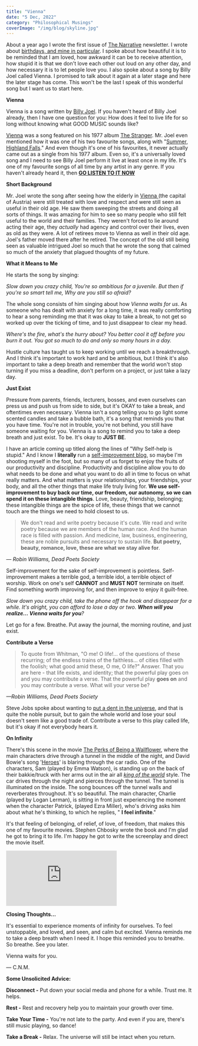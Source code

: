 ```yaml
---
title: "Vienna"
date: "5 Dec, 2022"
category: "Philosophical Musings"
coverImage: "/img/blog/skyline.jpg"
---
```


About a year ago I wrote the first issue of [The Narrative](https://www.getrevue.co/profile/Emberfiction) newsletter. I wrote about [birthdays, and mine in particular](https://www.getrevue.co/profile/Emberfiction/issues/the-narrative-1-on-birthdays-305195). I spoke about how beautiful it is to be reminded that I am loved, how awkward it can be to receive attention, how stupid it is that we don't love each other out loud on any other day, and how necessary it is to let people love you. I also spoke about a song by Billy Joel called Vienna. I promised to talk about it again at a later stage and here the later stage has come. This won't be the last I speak of this wonderful song but I want us to start here.

**Vienna**

Vienna is a song written by [Billy Joel](https://en.wikipedia.org/wiki/Billy_Joel?utm_campaign=The%20Narrative&utm_medium=email&utm_source=Revue%20newsletter). If you haven't heard of Billy Joel already, then I have one question for you: How does it feel to live life for so long without knowing what GOOD MUSIC sounds like?

[Vienna](https://www.youtube.com/watch?ab_channel=billyjoelVEVO&utm_campaign=The%20Narrative&utm_medium=email&utm_source=Revue%20newsletter&v=wccRif2DaGs) was a song featured on his 1977 album [The Stranger](<https://en.wikipedia.org/wiki/The_Stranger_(album)?utm_campaign=The%20Narrative&utm_medium=email&utm_source=Revue%20newsletter>). Mr. Joel even mentioned how it was one of his two favourite songs, along with "[Summer, Highland Falls](https://www.youtube.com/watch?ab_channel=harrybelly&utm_campaign=The%20Narrative&utm_medium=email&utm_source=Revue%20newsletter&v=ygNNpvzuNFA)." And even though it's one of his favourites, it never actually came out as a single from his 1977 album. Even so, it's a universally loved song and I need to see Billy Joel perform it live at least once in my life. It's one of my favourite songs of all time by any artist in any genre. If you haven't already heard it, then [**GO LISTEN TO IT NOW**](https://youtu.be/wccRif2DaGs?si=7WSyyIZ4kgCcYbhB)

**Short Background**

Mr. Joel wrote the song after seeing how the elderly in [Vienna ](https://en.wikipedia.org/wiki/Vienna?utm_campaign=The%20Narrative&utm_medium=email&utm_source=Revue%20newsletter)(the capital of Austria) were still treated with love and respect and were still seen as useful in their old age. He saw them sweeping the streets and doing all sorts of things. It was amazing for him to see so many people who still felt useful to the world and their families. They weren't forced to lie around acting their age, they _actually_ had agency and control over their lives, even as old as they were. A lot of retirees move to Vienna as well in their old age. Joel's father moved there after he retired. The concept of the old still being seen as valuable intrigued Joel so much that he wrote the song that calmed so much of the anxiety that plagued thoughts of my future.

**What it Means to Me**

He starts the song by singing:

_Slow down you crazy child, You're so ambitious for a juvenile. But then if you're so smart tell me, Why are you still so afraid?_

The whole song consists of him singing about how _Vienna waits for us_. As someone who has dealt with anxiety for a long time, it was really comforting to hear a song reminding me that it was okay to take a break, to not get so worked up over the ticking of time, and to just disappear to clear my head.

_Where's the fire, what's the hurry about? You better cool it off before you burn it out. You got so much to do and only so many hours in a day._

Hustle culture has taught us to keep working until we reach a breakthrough. And I think it's important to work hard and be ambitious, but I think it's also important to take a deep breath and remember that the world won't stop turning if you miss a deadline, don't perform on a project, or just take a lazy day.

**Just Exist**

Pressure from parents, friends, lecturers, bosses, and even ourselves can press us and push us from side to side, but it's OKAY to take a break, and oftentimes even necessary. Vienna isn't a song telling you to go light some scented candles and take a bubble bath, it's a song that reminds you that you have time. You're not in trouble, you're not behind, you still have someone waiting for you. Vienna is a song to remind you to take a deep breath and just exist. To be. It's okay to **JUST BE**.

I have an article coming up titled along the lines of "Why Self-help is stupid." And I know I **literally** run a [self-improvement blog](https://cn-m.github.io/), so maybe I'm shooting myself in the foot, but so many of us forget to enjoy the fruits of our productivity and discipline. Productivity and discipline allow you to do what needs to be done and what you want to do all in time to focus on what really matters. And what matters is your relationships, your friendships, your body, and all the other things that make life truly living for. **We use self-improvement to buy back our time, our freedom, our autonomy, so we can spend it on these intangible things**. Love, beauty, friendship, belonging; these intangible things are the spice of life, these things that we cannot touch are the things we need to hold closest to us.

> We don't read and write poetry because it's cute. We read and write poetry because we are members of the human race. And the human race is filled with passion. And medicine, law, business, engineering, these are noble pursuits and necessary to sustain life. **But poetry, beauty, romance, love, these are what we stay alive for**.

_— Robin Williams, Dead Poets Society_

Self-improvement for the sake of self-improvement is pointless. Self-improvement makes a terrible god, a terrible idol, a terrible object of worship. Work on one's self **CANNOT** and **MUST NOT** terminate on itself. Find something worth improving for, and then improve to enjoy it guilt-free.

_Slow down you crazy child, take the phone off the hook and disappear for a while. It's alright, you can afford to lose a day or two. **When will you realize… Vienna waits for you**?_

Let go for a few. Breathe. Put away the journal, the morning routine, and just exist.

**Contribute a Verse**

> To quote from Whitman, "O me! O life!… of the questions of these recurring; of the endless trains of the faithless… of cities filled with the foolish; what good amid these, O me, O life?" Answer. That you are here - that life exists, and identity; that the powerful play goes on and you may contribute a verse. That the powerful play **goes on** and you may contribute a verse. What will your verse be?

_—Robin Williams, Dead Poets Society_

Steve Jobs spoke about wanting to [put a dent in the universe](https://www.goodreads.com/quotes/950437-we-re-here-to-put-a-dent-in-the-universe-otherwise?utm_campaign=The%20Narrative&utm_medium=email&utm_source=Revue%20newsletter), and that is quite the noble pursuit, but to gain the whole world and lose your soul doesn't seem like a good trade of. Contribute a verse to this play called life, but it's okay if not everybody hears it.

**On Infinity**

There's this scene in the movie [The Perks of Being a Wallflower](<https://en.wikipedia.org/wiki/The_Perks_of_Being_a_Wallflower_(film)?utm_campaign=The%20Narrative&utm_medium=email&utm_source=Revue%20newsletter>), where the main characters drive through a tunnel in the middle of the night, and David Bowie's song '[Heroes](https://www.youtube.com/watch?ab_channel=DavidBowie&utm_campaign=The%20Narrative&utm_medium=email&utm_source=Revue%20newsletter&v=lXgkuM2NhYI)' is blaring through the car radio. One of the characters, Sam (played by Emma Watson), is standing up on the back of their bakkie/truck with her arms out in the air all _[king of the world](https://za.pinterest.com/pin/570760952749016669/?utm_campaign=The%20Narrative&utm_medium=email&utm_source=Revue%20newsletter)_ style. The car drives through the night and pierces through the tunnel. The tunnel is illuminated on the inside. The song bounces off the tunnel walls and reverberates throughout. It's so beautiful. The main character, Charlie (played by Logan Lerman), is sitting in front just experiencing the moment when the character Patrick, (played Ezra Miller), who's driving asks him about what he's thinking, to which he replies, " **I feel infinite**."

It's that feeling of belonging, of relief, of love, of freedom, that makes this one of my favourite movies. Stephen Chbosky wrote the book and I'm glad he got to bring it to life. I'm happy he got to write the screenplay and direct the movie itself.

<iframe 
    src="https://www.youtube.com/embed/kMalrBgdRvI"
    title="YouTube video player"
    frameborder="0"
    allow="accelerometer; autoplay; clipboard-write; encrypted-media; gyroscope; picture-in-picture" 
    allowfullscreen>
</iframe>

**Closing Thoughts…**

It's essential to experience moments of infinity for ourselves. To feel unstoppable, and loved, and seen, and calm but excited. Vienna reminds me to take a deep breath when I need it. I hope this reminded you to breathe. So breathe. See you later.

Vienna waits for you.

— C.N.M.

**Some Unsolicited Advice:**

**Disconnect -** Put down your social media and phone for a while. Trust me. It helps.

**Rest -** Rest and recovery help you to maintain your growth over time.

**Take Your Time -** You're not late to the party. And even if you are, there's still music playing, so dance!

**Take a Break -** Relax. The universe will still be intact when you return.

